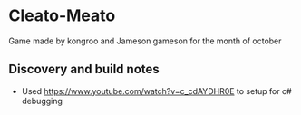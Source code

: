 # Cleato-Meato 
Game made by kongroo and Jameson gameson for the month of october

## Discovery and build notes
- Used https://www.youtube.com/watch?v=c_cdAYDHR0E to setup for c# debugging